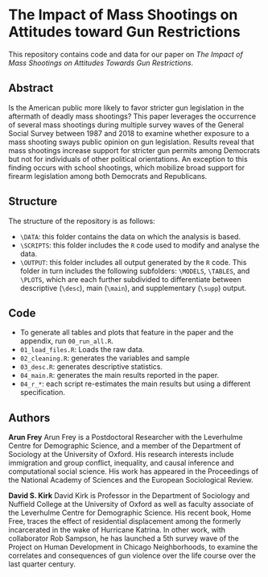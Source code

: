 # The Impact of Mass Shootings on Attitudes toward Gun Restrictions

This repository contains code and data for our paper on _The Impact of Mass Shootings on Attitudes Towards Gun Restrictions_. 

## Abstract
Is the American public more likely to favor stricter gun legislation in the aftermath of deadly mass shootings? This paper leverages the occurrence of several mass shootings during multiple survey waves of the General Social Survey between 1987 and 2018 to examine whether exposure to a mass shooting sways public opinion on gun legislation. Results reveal that mass shootings increase support for stricter gun permits among Democrats but not for individuals of other political orientations. An exception to this finding occurs with school shootings, which mobilize broad support for firearm legislation among both Democrats and Republicans.


## Structure

The structure of the repository is as follows:
* `\DATA`: this folder contains the data on which the analysis is based. 
* `\SCRIPTS`: this folder includes the `R` code used to modify and analyse the data. 
* `\OUTPUT`: this folder includes all output generated by the `R` code. This folder in turn includes the following subfolders: `\MODELS`, `\TABLES`, and `\PLOTS`, which are each further subdivided to differentiate between descriptive (`\desc`), main (`\main`), and supplementary (`\supp`) output. 

## Code 
* To generate all tables and plots that feature in the paper and the appendix, run `00_run_all.R`. 
* `01_load_files.R`: Loads the raw data. 
* `02_cleaning.R`: generates the variables and sample
* `03_desc.R`: generates descriptive statistics. 
* `04_main.R`: generates the main results reported in the paper. 
* `04_r_*`: each script re-estimates the main results but using a different specification. 


## Authors

__Arun Frey__
Arun Frey is a Postdoctoral Researcher with the Leverhulme Centre for Demographic Science, and a member of the Department of Sociology at the University of Oxford. His research interests include immigration and group conflict, inequality, and causal inference and computational social science. His work has appeared in the Proceedings of the National Academy of Sciences and the European Sociological Review. 

__David S. Kirk__
David Kirk is Professor in the Department of Sociology and Nuffield College at the University of Oxford as well as faculty associate of the Leverhulme Centre for Demographic Science. His recent book, Home Free, traces the effect of residential displacement among the formerly incarcerated in the wake of Hurricane Katrina. In other work, with collaborator Rob Sampson, he has launched a 5th survey wave of the Project on Human Development in Chicago Neighborhoods, to examine the correlates and consequences of gun violence over the life course over the last quarter century.

